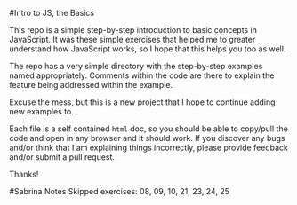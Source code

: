 #Intro to JS, the Basics

This repo is a simple step-by-step introduction to basic concepts in JavaScript. It was these simple exercises that helped me to greater understand how JavaScript works, so I hope that this helps you too as well. 

The repo has a very simple directory with the step-by-step examples named appropriately. Comments within the code are there to explain the feature being addressed within the example. 

Excuse the mess, but this is a new project that I hope to continue adding new examples to. 

Each file is a self contained `html` doc, so you should be able to copy/pull the code and open in any browser and it should work. If you discover any bugs and/or think that I am explaining things incorrectly, please provide feedback and/or submit a pull request. 

Thanks!

#Sabrina Notes
Skipped exercises: 08, 09, 10, 21, 23, 24, 25